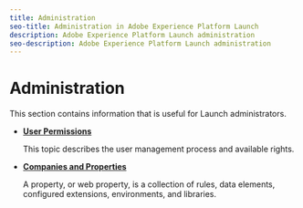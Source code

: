 ```yaml
---
title: Administration
seo-title: Administration in Adobe Experience Platform Launch
description: Adobe Experience Platform Launch administration
seo-description: Adobe Experience Platform Launch administration
---
```


# Administration

This section contains information that is useful for Launch administrators.

* [**User Permissions**](user-permissions.md)

  This topic describes the user management process and available rights.

* [**Companies and Properties**](companies-and-properties.md)

  A property, or web property, is a collection of rules, data elements, configured extensions, environments, and libraries.
